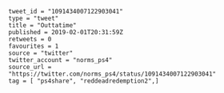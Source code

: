 ```
tweet_id = "1091434007122903041"
type = "tweet"
title = "Outtatime"
published = 2019-02-01T20:31:59Z
retweets = 0
favourites = 1
source = "twitter"
twitter_account = "norms_ps4"
source_url = "https://twitter.com/norms_ps4/status/1091434007122903041"
tag = [ "ps4share", "reddeadredemption2",]
```

<p class='image'><img src='http://mnf.m17s.net/2019/02/01/DyWNcYqWkAAzwP3.jpg' alt=''></p>

